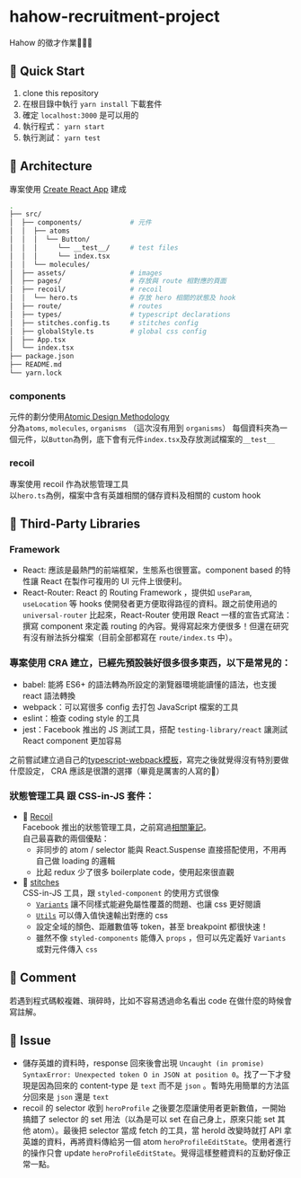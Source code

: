 # hahow-recruitment-project
Hahow 的徵才作業🐸🐸🐸

## 🐸 Quick Start
1. clone this repository
2. 在根目錄中執行 `yarn install` 下載套件
3. 確定 `localhost:3000` 是可以用的
4. 執行程式： `yarn start` 
5. 執行測試： `yarn test`

## 🐸 Architecture
專案使用 [Create React App](https://github.com/facebook/create-react-app) 建成
```bash
.
├── src/
│  ├── components/            # 元件
│  │  ├── atoms
│  │  │  └── Button/  
│  │  │     └── __test__/     # test files
│  │  │     └── index.tsx     
│  │  └── molecules/ 
│  ├── assets/                # images
│  ├── pages/                 # 存放與 route 相對應的頁面
│  ├── recoil/                # recoil 
│  │  └── hero.ts             # 存放 hero 相關的狀態及 hook
│  ├── route/                 # routes
│  ├── types/                 # typescript declarations
│  ├── stitches.config.ts     # stitches config
│  ├── globalStyle.ts         # global css config
│  ├── App.tsx                
│  └── index.tsx
├── package.json
├── README.md
└── yarn.lock
```
### components
元件的劃分使用[Atomic Design Methodology](https://atomicdesign.bradfrost.com/chapter-2/)  
分為`atoms`, `molecules`, `organisms` （這次沒有用到 `organisms`）
每個資料夾為一個元件，以`Button`為例，底下會有元件`index.tsx`及存放測試檔案的`__test__`   

### recoil
專案使用 recoil 作為狀態管理工具  
以`hero.ts`為例，檔案中含有英雄相關的儲存資料及相關的 custom hook

## 🐸 Third-Party Libraries
### Framework
- React: 應該是最熱門的前端框架，生態系也很豐富。component based 的特性讓 React 在製作可複用的 UI 元件上很便利。
- React-Router: React 的 Routing Framework ，提供如 `useParam`, `useLocation` 等 hooks 使開發者更方便取得路徑的資料。跟之前使用過的 `universal-router` 比起來，React-Router 使用跟 React 一樣的宣告式寫法：撰寫 component 來定義 routing 的內容。覺得寫起來方便很多！但還在研究有沒有辦法拆分檔案（目前全部都寫在 `route/index.ts` 中）。
### 專案使用 CRA 建立，已經先預設裝好很多很多東西，以下是常見的：
- babel: 能將 ES6+ 的語法轉為所設定的瀏覽器環境能讀懂的語法，也支援 react 語法轉換
- webpack：可以寫很多 config 去打包 JavaScript 檔案的工具
- eslint：檢查 coding style 的工具
- jest：Facebook 推出的 JS 測試工具，搭配 `testing-library/react` 讓測試 React component 更加容易

之前嘗試建立過自己的[typescript-webpack模板](https://github.com/jyun1desu/typescript-webpack-template-practice)，寫完之後就覺得沒有特別要做什麼設定， CRA 應該是很讚的選擇（畢竟是厲害的人寫的🦕）
### 狀態管理工具 跟 CSS-in-JS 套件：
- 📘 [Recoil](https://recoiljs.org/)  
Facebook 推出的狀態管理工具，之前寫過[相關筆記](https://jyun1desu.github.io/2021/07/28/recoil/)。  
自己最喜歡的兩個優點：
  - 非同步的 atom / selector 能與 React.Suspense 直接搭配使用，不用再自己做 loading 的邏輯
  - 比起 redux 少了很多 boilerplate code，使用起來很直觀
- 📗 [stitches](https://stitches.dev/)  
CSS-in-JS 工具，跟 `styled-component` 的使用方式很像
  - [`Variants`](https://stitches.dev/docs/variants) 讓不同樣式能避免屬性覆蓋的問題、也讓 css 更好閱讀
  - [`Utils`](https://stitches.dev/docs/utils) 可以傳入值快速輸出對應的 css
  - 設定全域的顏色、距離數值等 token，甚至 breakpoint 都很快速！  
  - 雖然不像 `styled-components` 能傳入 `props` ，但可以先定義好 `Variants` 或對元件傳入 `css`

## 🐸 Comment
若遇到程式碼較複雜、瑣碎時，比如不容易透過命名看出 code 在做什麼的時候會寫註解。

## 🐸 Issue
- 儲存英雄的資料時，response 回來後會出現 `Uncaught (in promise) SyntaxError: Unexpected token O in JSON at position 0`。找了一下才發現是因為回來的 content-type 是  `text` 而不是 `json` 。暫時先用簡單的方法區分回來是 `json` 還是 `text`
- recoil 的 selector 收到 `heroProfile` 之後要怎麼讓使用者更新數值，一開始搞錯了 selector 的 set 用法（以為是可以 set 在自己身上，原來只能 set 其他 atom）。最後把 selector 當成 fetch 的工具，當 heroId 改變時就打 API 拿英雄的資料，再將資料傳給另一個 atom `heroProfileEditState`。使用者進行的操作只會 update `heroProfileEditState`。覺得這樣整體資料的互動好像正常一點。
